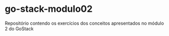 # go-stack-modulo02
Repositório contendo os exercícios dos conceitos apresentados no módulo 2 do GoStack
